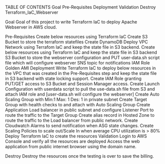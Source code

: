 TABLE OF CONTENTS
Goal
Pre-Requisites
Deployment
Validation
Destroy
Terraform_IaC_Webserver

Goal
Goal of this project to write Terraform IaC to deploy Apache Webserver in AWS cloud.

Pre-Requisites
Create below resources using  Terraform IaC
Create S3 Bucket to store the terraform statefiles
Create DynamoDB
Deploy VPC Network using Terrafom IaC and keep the state file in S3 backend.
Create below resources using Terraform IaC and keep the state file in S3 backend
S3 Bucket to store the webserver configuration and PUT  user-data.sh  script file which will configure webserver
SNS topic for notifications
IAM Role
Golden AMI
Deployment
Write Terraform IaC to deploy below resources in the VPC that was created in the Pre-Requisites step and keep the state file in S3 backend with state locking support.
Create  IAM Role granting PUT/GET  access to S3 Bucket and Session Manager access.
Create Launch Configuration with userdata script to pull the use-data.sh file from S3 and attach IAM role and [user-data.sh will configure the webserver]
Create Auto Scaling Group with Min:1 Max: 1 Des: 1  in private subnet
Create Target Group with health checks to and attach with Auto Scaling Group
Create Application Load balancer in public subnet and configure Listener Port to route the traffic to the Target Group
Create alias record in Hosted Zone to route the traffic to the Load balancer from public network.
Create Cloudwatch Alarms to send notification when ASG state changes.
Create Scaling Policies to scale out/Scale In when average CPU utilization is > 80%
Deploy Terraform IaC to create the resources
Validation
Login to AWS Console and verify all the resources are deployed
Access the web application from public internet browser using the domain name.

Destroy
Destroy the resources once the testing is over to save the billing.
